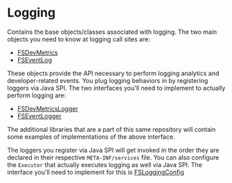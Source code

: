 # Logging

Contains the base objects/classes associated with logging. The two main objects you need to know at logging call sites are:
- [FSDevMetrics](src/main/java/com/fsryan/tools/logging/FSDevMetrics.kt)
- [FSEventLog](src/main/java/com/fsryan/tools/logging/FSEventLog.kt)

These objects provide the API necessary to perform logging analytics and developer-related events. You plug logging behaviors in by registering loggers via Java SPI. The two interfaces you'll need to implement to actually perform logging are:
- [FSDevMetricsLogger](src/main/java/com/fsryan/tools/logging/FSLogging.kt)
- [FSEventLogger](src/main/java/com/fsryan/tools/logging/FSLogging.kt)

The additional libraries that are a part of this same repository will contain some examples of implementations of the above interface.

The loggers you register via Java SPI will get invoked in the order they are declared in their respective `META-INF/services` file. You can also configure the `Executor` that actually executes logging as well via Java SPI. The interface you'll need to implement for this is [FSLoggingConfig](src/main/java/com/fsryan/tools/logging/FSLogging.kt)